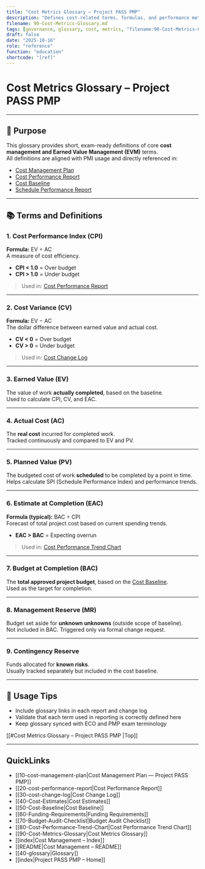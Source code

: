 ```yaml
---
title: "Cost Metrics Glossary — Project PASS PMP"
description: "Defines cost-related terms, formulas, and performance metrics such as CPI, CV, and BAC."
filename: 90-Cost-Metrics-Glossary.md
tags: [governance, glossary, cost, metrics, "filename:90-Cost-Metrics-Glossary.md"]
draft: false
date: "2025-10-16"
role: "reference"
function: "education"
shortcode: "[ref]"
---
```


# Cost Metrics Glossary – Project PASS PMP  
---

## 📎 Purpose

This glossary provides short, exam-ready definitions of core **cost management and Earned Value Management (EVM)** terms.  
All definitions are aligned with PMI usage and directly referenced in:

- [Cost Management Plan](10-cost-management-plan.md)  
- [Cost Performance Report](20-cost-performance-report.md)  
- [Cost Baseline](50-Cost-Baseline.md)  
- [Schedule Performance Report](../20-schedule-management/05-schedule-performance-report.md)

---

## 📚 Terms and Definitions

### **1. Cost Performance Index (CPI)**  
**Formula:** EV ÷ AC  
A measure of cost efficiency.  
- **CPI < 1.0** = Over budget  
- **CPI > 1.0** = Under budget  
> Used in: [Cost Performance Report](20-cost-performance-report.md)

---

### **2. Cost Variance (CV)**  
**Formula:** EV − AC  
The dollar difference between earned value and actual cost.  
- **CV < 0** = Over budget  
- **CV > 0** = Under budget  
> Used in: [Cost Change Log](30-cost-change-log.md)

---

### **3. Earned Value (EV)**  
The value of work **actually completed**, based on the baseline.  
Used to calculate CPI, CV, and EAC.

---

### **4. Actual Cost (AC)**  
The **real cost** incurred for completed work.  
Tracked continuously and compared to EV and PV.

---

### **5. Planned Value (PV)**  
The budgeted cost of work **scheduled** to be completed by a point in time.  
Helps calculate SPI (Schedule Performance Index) and performance trends.

---

### **6. Estimate at Completion (EAC)**  
**Formula (typical):** BAC ÷ CPI  
Forecast of total project cost based on current spending trends.  
- **EAC > BAC** = Expecting overrun  
> Used in: [Cost Performance Trend Chart](Cost-Performance-Trend-Chart.md)

---

### **7. Budget at Completion (BAC)**  
The **total approved project budget**, based on the [Cost Baseline](50-Cost-Baseline.md).  
Used as the target for completion.

---

### **8. Management Reserve (MR)**  
Budget set aside for **unknown unknowns** (outside scope of baseline).  
Not included in BAC. Triggered only via formal change request.

---

### **9. Contingency Reserve**  
Funds allocated for **known risks**.  
Usually tracked separately but included in the cost baseline.

---

## 🔁 Usage Tips

- Include glossary links in each report and change log
- Validate that each term used in reporting is correctly defined here
- Keep glossary synced with ECO and PMP exam terminology

[[#Cost Metrics Glossary – Project PASS PMP  |Top]]

---

## QuickLinks
- [[10-cost-management-plan|Cost Management Plan — Project PASS PMP]]
- [[20-cost-performance-report|Cost Performance Report]]
- [[30-cost-change-log|Cost Change Log]]
- [[40-Cost-Estimates|Cost Estimates]]
- [[50-Cost-Baseline|Cost Baseline]]
- [[60-Funding-Requirements|Funding Requirements]]
- [[70-Budget-Audit-Checklist|Budget Audit Checklist]]
- [[80-Cost-Performance-Trend-Chart|Cost Performance Trend Chart]]
- [[90-Cost-Metrics-Glossary|Cost Metrics Glossary]]
- [[index|Cost Management – Index]]
- [[README|Cost Management – README]]
- [[40-glossary|Glossary]]
- [[index|Project PASS PMP – Home]]

